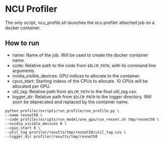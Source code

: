 # NCU Profiler

The only script, ncu_profile.sh launches the ncu profiler attached job on a docker container.  

## How to run
- name: Name of the job. Will be used to create the docker container name.
- code: Relative path to the code from `$DLCM_PATH`, with its command line arguments.
- nvidia_visible_devices: GPU indices to allocate to the container.
- cpus_start: Starting indexs of the CPUs to allocate. 10 CPUs will be allocated per GPU.
- util_tag: Relative path from `$DLCM_PATH` to the final util_tag.csv.
- logger_dir: Relative path from `$DLCM_PATH` to the logger directory. Will soon be deprecated and replaced by the container name.
```
python profiler/scripts/run_profile/run_profile.py \
--name resnet50 \
--code profiler/scripts/run_model/one_gpu/run_resnet.sh tmp/resnet50 \
--nvidia_visible_devices 0 \
--cpus_start 0 \
--util_tag profiler/results/tmp/resnet50/util_tag.csv \
--logger_dir profiler/results/tmp/resnet50
```